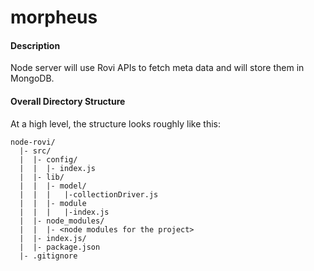 # morpheus

#### Description

Node server will use Rovi APIs to fetch meta data and will store them in MongoDB.

#### Overall Directory Structure

At a high level, the structure looks roughly like this:

```
node-rovi/
  |- src/
  |  |- config/
  |  |  |- index.js
  |  |- lib/
  |  |  |- model/
  |  |  |   |-collectionDriver.js
  |  |  |- module
  |  |  |   |-index.js
  |  |- node_modules/
  |  |  |- <node modules for the project>
  |  |- index.js/
  |  |- package.json
  |- .gitignore
```